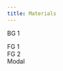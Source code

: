 ```yaml
---
title: Materials
---
```


BG 1

<div class=" w-[16rem] bg-fg-1 border border-stroke p-16 flex flex-col gap-16 rounded-6">
  FG 1
  <div class=" bg-fg-2 border border-stroke p-16 rounded-6">
    FG 2
  </div>
</div>

<div class="h-[4rem]"></div>

<div class=" w-[16rem] bg-modal shadow-modal border border-stroke p-16 flex flex-col gap-16 rounded-6">
  Modal
</div>
